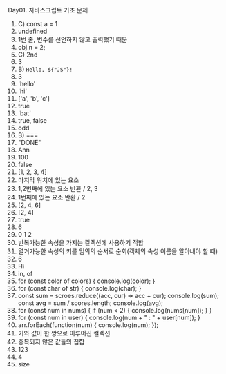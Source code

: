 Day01. 자바스크립트 기초 문제

1. C) const a = 1
2. undefined
3. 1번 줄, 변수를 선언하지 않고 출력했기 때문
4. obj.n = 2;
5. C) 2nd
6. 3
7. B) `Hello, ${"JS"}!`
8. 3
9. 'hello'
10. 'hi'
11. ['a', 'b', 'c']
12. true
13. 'bat'
14. true, false
15. odd
16. B) ===
17. "DONE"
18. Ann
19. 100
20. false
21. [1, 2, 3, 4]
22. 마지막 위치에 있는 요소
23. 1,2번째에 있는 요소 반환 / 2, 3
24. 1번째에 있는 요소 반환 / 2
25. [2, 4, 6]
26. [2, 4]
27. true
28. 6
29. 0 1 2
30. 반복가능한 속성을 가지는 컬렉션에 사용하기 적합
31. 열거가능한 속성의 키를 임의의 순서로 순회(객체의 속성 이름을 알아내야 할 때)
32. 6
33. Hi
34. in, of
35. for (const color of colors) {
    console.log(color);
    }
36. for (const char of str) {
    console.log(char);
    }
37. const sum = scroes.reduce((acc, cur) => acc + cur);
    console.log(sum);
    const avg = sum / scores.length;
    console.log(avg);
38. for (const num in nums) {
    if (num < 2) {
    console.log(nums[num]);
    }
    }
39. for (const num in user) {
    console.log(num + " : " + user[num]);
    }
40. arr.forEach(function(num) {
    console.log(num);
    });
41. 키와 값이 한 쌍으로 이루어진 컬렉션
42. 중복되지 않은 값들의 집합
43. 123
44. 4
45. size
